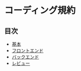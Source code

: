 # コーディング規約

## 目次

- [基本](./global.md)
- [フロントエンド](./frontend.md)
- [バックエンド](./backend.md)
- [レビュー](./review.md)
